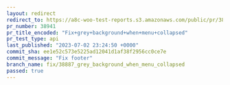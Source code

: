 ```yaml
---
layout: redirect
redirect_to: https://a8c-woo-test-reports.s3.amazonaws.com/public/pr/38941/api/index.html
pr_number: 38941
pr_title_encoded: "Fix+grey+background+when+menu+collapsed"
pr_test_type: api
last_published: "2023-07-02 23:24:50 +0000"
commit_sha: ee1e52c573e5225ad12041d1af38f2956cc0ce7e
commit_message: "Fix footer"
branch_name: fix/38887_grey_background_when_menu_collapsed
passed: true
---
```

